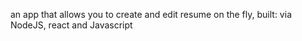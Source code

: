 an app that allows you to create and edit resume on the fly,
built: via NodeJS, react and Javascript

